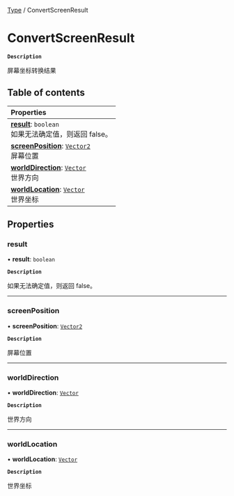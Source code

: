 [Type](../modules/Type.Type.md) / ConvertScreenResult

# ConvertScreenResult <Badge type="tip" text="Class" /> 

**`Description`**

屏幕坐标转换结果

## Table of contents

| Properties |
| :-----|
| **[result](Type.ConvertScreenResult.md#result)**: `boolean` <br> 如果无法确定值，则返回  false。|
| **[screenPosition](Type.ConvertScreenResult.md#screenposition)**: [`Vector2`](Type.Vector2.md) <br> 屏幕位置|
| **[worldDirection](Type.ConvertScreenResult.md#worlddirection)**: [`Vector`](Type.Vector.md) <br> 世界方向|
| **[worldLocation](Type.ConvertScreenResult.md#worldlocation)**: [`Vector`](Type.Vector.md) <br> 世界坐标|

## Properties

### result  

• **result**: `boolean`

**`Description`**

如果无法确定值，则返回  false。

___

### screenPosition  

• **screenPosition**: [`Vector2`](Type.Vector2.md)

**`Description`**

屏幕位置

___

### worldDirection  

• **worldDirection**: [`Vector`](Type.Vector.md)

**`Description`**

世界方向

___

### worldLocation  

• **worldLocation**: [`Vector`](Type.Vector.md)

**`Description`**

世界坐标

